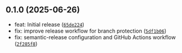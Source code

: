 
## 0.1.0 (2025-06-26)

- feat: Initial release ([`65de224`](https://github.com/dev360/django-gyro/commit/65de22474588e00db3ff00620e0aa2c93814e134))
- fix: improve release workflow for branch protection ([`5df1b06`](https://github.com/dev360/django-gyro/commit/5df1b066a25fe6a30ae5d4daf264baffa373cf0b))
- fix: semantic-release configuration and GitHub Actions workflow ([`2f285f8`](https://github.com/dev360/django-gyro/commit/2f285f8c0fcaf12301d48816069878c3bb8b28bc))

